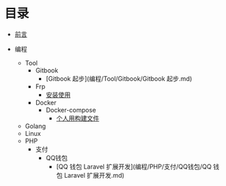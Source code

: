 # 目录

* [前言](README.md)

* 编程
  * Tool
    * Gitbook
      * [Gitbook 起步](编程/Tool/Gitbook/Gitbook 起步.md)
    * Frp
      * [安装使用](编程/Tool/Frp/安装.md)
    * Docker
      * Docker-compose
        * [个人用构建文件](编程/Tool/Docker/Docker-Compose/个人用构建文件.md)
  * Golang
  * Linux
  * PHP
    * 支付
      * QQ钱包
        * [QQ 钱包 Laravel 扩展开发](编程/PHP/支付/QQ钱包/QQ 钱包 Laravel 扩展开发.md)
